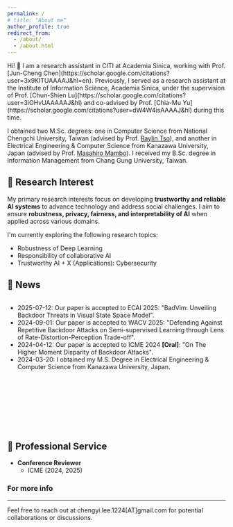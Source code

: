 ```yaml
---
permalink: /
# title: "About me"
author_profile: true
redirect_from: 
  - /about/
  - /about.html
---
```


<span style="text-decoration: none; color: inherit;">
Hi! 👋 I am a research assistant in CITI at Academia Sinica, working with Prof. [Jun-Cheng Chen](https://scholar.google.com/citations?user=3x9KITUAAAAJ&hl=en). Previously, I served as a research assistant at the Institute of Information Science, Academia Sinica, under the supervision of Prof. [Chun-Shien Lu](https://scholar.google.com/citations?user=3iOHvUAAAAAJ&hl) and co-advised by Prof. [Chia-Mu Yu](https://scholar.google.com/citations?user=dW4W4isAAAAJ&hl) during this time. 

I obtained two M.Sc. degrees: one in Computer Science from National Chengchi University, Taiwan (advised by Prof. [Raylin Tso](https://scholar.google.com/citations?user=go8aLaQAAAAJ&hl)), and another in Electrical Engineering & Computer Science from Kanazawa University, Japan (advised by Prof. [Masahiro Mambo](https://iseclab.ec.t.kanazawa-u.ac.jp/en/mambo/index.html)). I received my B.Sc. degree in Information Management from Chang Gung University, Taiwan.
</span>

## 🔬 Research Interest

My primary research interests focus on developing **trustworthy and reliable AI systems** to advance technology and address social challenges. I aim to ensure **robustness, privacy, fairness, and interpretability of AI** when applied across various domains.


<!-- ![My Research Interest in Trustworthy AI](/images/future_research_overview.jpg) -->
<!-- > *My Research Interest in Trustworthy AI* -->

I'm currently exploring the following research topics:
* Robustness of Deep Learning
* Responsibility of collaborative AI
* Trustworthy AI + X (Applications): Cybersecurity

<!-- My research interests include <strong>trustworthy AI</strong> and <strong>adversarial machine learning</strong>, with my Ph.D. thesis specifically focusing on poisoning attacks and defenses against deep neural networks. I'm currently working on enhancing the robustness of foundation models and their integration into traditional machine learning systems. -->

<!-- ![My Research Journey in Adversarial Machine Learning](/images/past_work.png) -->
<!-- > *My Research Journey in Adversarial Machine Learning* -->

<!-- My research vision is centered on developing trustworthy and reliable AI systems, aiming to support the advancement of technology and solve social challenges. I am keen to broaden my research scope to encompass the concept of <strong>responsibility</strong> in machine learning, focusing on areas such as <strong>robustness, fairness, and interpritability</strong>. Recently, I'm exploring the following research topics: -->

## 📢 News

<div style="height: 300px; overflow-y: scroll;">
  <ul>
    <li>2025-07-12: Our paper is accepted to ECAI 2025: "BadVim: Unveiling Backdoor Threats in Visual State Space Model".</li>
    <li>2024-09-01: Our paper is accepted to WACV 2025: "Defending Against Repetitive Backdoor Attacks on Semi-supervised Learning through Lens of Rate-Distortion-Perception Trade-off".</li>
    <li>2024-04-12: Our paper is accepted to ICME 2024 <strong>[Oral]</strong>: "On The Higher Moment Disparity of Backdoor Attacks".</li>
    <li>2024-03-20: I obtained my M.S. Degree in Electrical Engineering & Computer Science from Kanazawa University, Japan.</li>
  </ul>
</div>

## 📝 Professional Service 
- **Conference Reviewer**
  - ICME (2024, 2025)
  
### For more info
------
Feel free to reach out at chengyi.lee.1224[AT]gmail.com for potential collaborations or discussions.
